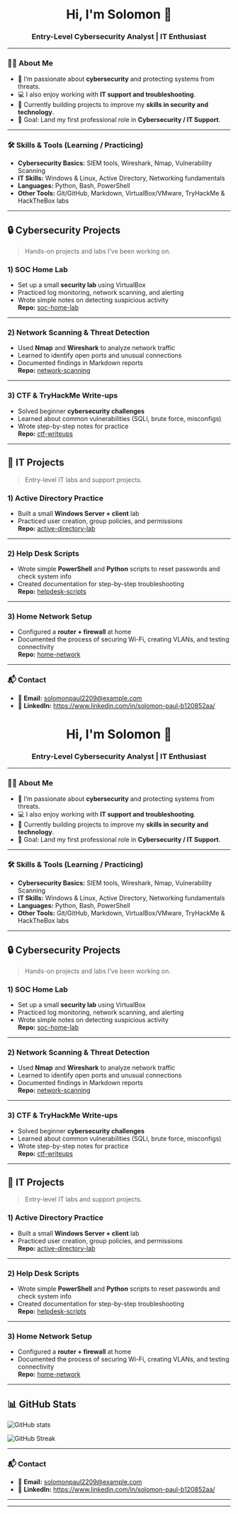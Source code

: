 <!--
  GitHub Profile README for Solomon (Entry-Level Cybersecurity Analyst)
  Make sure this repo is named exactly YOUR-USERNAME on GitHub so this shows on your profile.
-->

<h1 align="center">Hi, I'm Solomon 👋</h1>
<h3 align="center">Entry-Level Cybersecurity Analyst | IT Enthusiast</h3>

---

### 👨‍💻 About Me
- 🔐 I’m passionate about **cybersecurity** and protecting systems from threats.  
- 💻 I also enjoy working with **IT support and troubleshooting**.  
- 🌱 Currently building projects to improve my **skills in security and technology**.  
- 🎯 Goal: Land my first professional role in **Cybersecurity / IT Support**.  

---

### 🛠️ Skills & Tools (Learning / Practicing)
- **Cybersecurity Basics:** SIEM tools, Wireshark, Nmap, Vulnerability Scanning  
- **IT Skills:** Windows & Linux, Active Directory, Networking fundamentals  
- **Languages:** Python, Bash, PowerShell  
- **Other Tools:** Git/GitHub, Markdown, VirtualBox/VMware, TryHackMe & HackTheBox labs  

---

## 🔒 Cybersecurity Projects
> Hands-on projects and labs I’ve been working on.

### 1) **SOC Home Lab**
- Set up a small **security lab** using VirtualBox  
- Practiced log monitoring, network scanning, and alerting  
- Wrote simple notes on detecting suspicious activity  
**Repo:** [soc-home-lab](https://github.com/YOUR-USERNAME/soc-home-lab)

---

### 2) **Network Scanning & Threat Detection**
- Used **Nmap** and **Wireshark** to analyze network traffic  
- Learned to identify open ports and unusual connections  
- Documented findings in Markdown reports  
**Repo:** [network-scanning](https://github.com/YOUR-USERNAME/network-scanning)

---

### 3) **CTF & TryHackMe Write-ups**
- Solved beginner **cybersecurity challenges**  
- Learned about common vulnerabilities (SQLi, brute force, misconfigs)  
- Wrote step-by-step notes for practice  
**Repo:** [ctf-writeups](https://github.com/YOUR-USERNAME/ctf-writeups)

---

## 💼 IT Projects
> Entry-level IT labs and support projects.

### 1) **Active Directory Practice**
- Built a small **Windows Server + client** lab  
- Practiced user creation, group policies, and permissions  
**Repo:** [active-directory-lab](https://github.com/YOUR-USERNAME/active-directory-lab)

---

### 2) **Help Desk Scripts**
- Wrote simple **PowerShell** and **Python** scripts to reset passwords and check system info  
- Created documentation for step-by-step troubleshooting  
**Repo:** [helpdesk-scripts](https://github.com/YOUR-USERNAME/helpdesk-scripts)

---

### 3) **Home Network Setup**
- Configured a **router + firewall** at home  
- Documented the process of securing Wi-Fi, creating VLANs, and testing connectivity  
**Repo:** [home-network](https://github.com/YOUR-USERNAME/home-network)

---

### 📬 Contact
- 📧 **Email:** solomonpaul2209@example.com  
- 💼 **LinkedIn:** https://www.linkedin.com/in/solomon-paul-b120852aa/

<h1 align="center">Hi, I'm Solomon 👋</h1>
<h3 align="center">Entry-Level Cybersecurity Analyst | IT Enthusiast</h3>

---

### 👨‍💻 About Me
- 🔐 I’m passionate about **cybersecurity** and protecting systems from threats.  
- 💻 I also enjoy working with **IT support and troubleshooting**.  
- 🌱 Currently building projects to improve my **skills in security and technology**.  
- 🎯 Goal: Land my first professional role in **Cybersecurity / IT Support**.  

---

### 🛠️ Skills & Tools (Learning / Practicing)
- **Cybersecurity Basics:** SIEM tools, Wireshark, Nmap, Vulnerability Scanning  
- **IT Skills:** Windows & Linux, Active Directory, Networking fundamentals  
- **Languages:** Python, Bash, PowerShell  
- **Other Tools:** Git/GitHub, Markdown, VirtualBox/VMware, TryHackMe & HackTheBox labs  

---

## 🔒 Cybersecurity Projects
> Hands-on projects and labs I’ve been working on.

### 1) **SOC Home Lab**
- Set up a small **security lab** using VirtualBox  
- Practiced log monitoring, network scanning, and alerting  
- Wrote simple notes on detecting suspicious activity  
**Repo:** [soc-home-lab](https://github.com/YOUR-USERNAME/soc-home-lab)

---

### 2) **Network Scanning & Threat Detection**
- Used **Nmap** and **Wireshark** to analyze network traffic  
- Learned to identify open ports and unusual connections  
- Documented findings in Markdown reports  
**Repo:** [network-scanning](https://github.com/YOUR-USERNAME/network-scanning)

---

### 3) **CTF & TryHackMe Write-ups**
- Solved beginner **cybersecurity challenges**  
- Learned about common vulnerabilities (SQLi, brute force, misconfigs)  
- Wrote step-by-step notes for practice  
**Repo:** [ctf-writeups](https://github.com/YOUR-USERNAME/ctf-writeups)

---

## 💼 IT Projects
> Entry-level IT labs and support projects.

### 1) **Active Directory Practice**
- Built a small **Windows Server + client** lab  
- Practiced user creation, group policies, and permissions  
**Repo:** [active-directory-lab](https://github.com/YOUR-USERNAME/active-directory-lab)

---

### 2) **Help Desk Scripts**
- Wrote simple **PowerShell** and **Python** scripts to reset passwords and check system info  
- Created documentation for step-by-step troubleshooting  
**Repo:** [helpdesk-scripts](https://github.com/YOUR-USERNAME/helpdesk-scripts)

---

### 3) **Home Network Setup**
- Configured a **router + firewall** at home  
- Documented the process of securing Wi-Fi, creating VLANs, and testing connectivity  
**Repo:** [home-network](https://github.com/YOUR-USERNAME/home-network)

---

## 📊 GitHub Stats
<p align="left">
  <img src="https://github-readme-stats.vercel.app/api?username=YOUR-USERNAME&show_icons=true&theme=default" alt="GitHub stats" />
</p>
<p align="left">
  <img src="https://streak-stats.demolab.com?user=YOUR-USERNAME" alt="GitHub Streak" />
</p>

---

### 📬 Contact
- 📧 **Email:** solomonpaul2209@example.com  
- 💼 **LinkedIn:** https://www.linkedin.com/in/solomon-paul-b120852aa/
---

<!--
  How to use:
  1) Replace YOUR-USERNAME, email, and LinkedIn with your details.
  2) Create project repos with the names used above (or update links).
  3) Commit this as README.md in a repo named exactly YOUR-USERNAME.
-->


---

<!--
  How to use:
  1) Replace YOUR-USERNAME, email, and LinkedIn with your details.
  2) Create project repos with the names used above (or update links).
  3) Commit this as README.md in a repo named exactly YOUR-USERNAME.
-->
